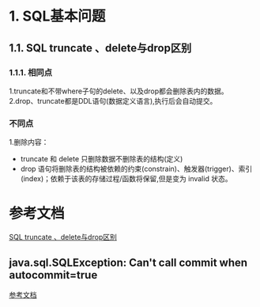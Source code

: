 
# 1. SQL基本问题
## 1.1. SQL truncate 、delete与drop区别
### 1.1.1. 相同点
1.truncate和不带where子句的delete、以及drop都会删除表内的数据。  
2.drop、truncate都是DDL语句(数据定义语言),执行后会自动提交。

### 不同点
1.删除内容：  
* truncate 和 delete 只删除数据不删除表的结构(定义)  
* drop 语句将删除表的结构被依赖的约束(constrain)、触发器(trigger)、索引(index)；依赖于该表的存储过程/函数将保留,但是变为 invalid 状态。



# 参考文档
[SQL truncate 、delete与drop区别](https://www.cnblogs.com/8765h/archive/2011/11/25/2374167.html)

## java.sql.SQLException: Can't call commit when autocommit=true
[参考文档](http://blog.sina.com.cn/s/blog_81547cad01014rmd.html)

